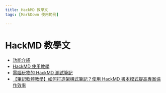 ```yaml
---
title: HackMD 教學文
tags: [MarkDown 使用範例]

---
```


# HackMD 教學文

* [功能介紹](/features-tw?both)
* [HackMD 使用教學](/c/tutorials-tw/%2Fs%2Ftutorials-tw)
* [電腦玩物的 HackMD 測試筆記](/YnoLRmqlR6K5r9U2pYY3fA?both)
* [【筆記軟體教學】如何打造架構式筆記？使用 HackMD 書本模式提高專案協作效率](https://vocus.cc/article/60f65a69fd897800016e89d0)